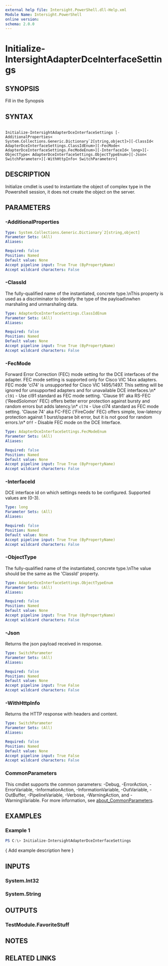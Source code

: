 ```yaml
---
external help file: Intersight.PowerShell.dll-Help.xml
Module Name: Intersight.PowerShell
online version:
schema: 2.0.0
---
```


# Initialize-IntersightAdapterDceInterfaceSettings

## SYNOPSIS
Fill in the Synopsis

## SYNTAX

```

Initialize-IntersightAdapterDceInterfaceSettings [-AdditionalProperties< System.Collections.Generic.Dictionary`2[string,object]>][-ClassId< AdapterDceInterfaceSettings.ClassIdEnum>][-FecMode< AdapterDceInterfaceSettings.FecModeEnum>][-InterfaceId< long>][-ObjectType< AdapterDceInterfaceSettings.ObjectTypeEnum>][-Json< SwitchParameter>][-WithHttpInfo< SwitchParameter>]

```

## DESCRIPTION

Initialize cmdlet is used to instantiate the object of complex type in the Powershell session, it does not create the object on the server.

## PARAMETERS

### -AdditionalProperties


```yaml
Type: System.Collections.Generic.Dictionary`2[string,object]
Parameter Sets: (All)
Aliases:

Required: false
Position: Named
Default value: None
Accept pipeline input: True True (ByPropertyName)
Accept wildcard characters: False
```

### -ClassId
The fully-qualified name of the instantiated, concrete type.\nThis property is used as a discriminator to identify the type of the payload\nwhen marshaling and unmarshaling data.

```yaml
Type: AdapterDceInterfaceSettings.ClassIdEnum
Parameter Sets: (All)
Aliases:

Required: false
Position: Named
Default value: None
Accept pipeline input: True True (ByPropertyName)
Accept wildcard characters: False
```

### -FecMode
Forward Error Correction (FEC) mode setting for the DCE interfaces of the adapter. FEC mode setting is supported only for Cisco VIC 14xx adapters. FEC mode &apos;cl74&apos; is unsupported for Cisco VIC 1495/1497. This setting will be ignored for unsupported adapters and for unavailable DCE interfaces.\n* `cl91` - Use cl91 standard as FEC mode setting. &apos;Clause 91&apos; aka RS-FEC (&apos;ReedSolomon&apos; FEC) offers better error protection against bursty and random errors but adds latency.\n* `cl74` - Use cl74 standard as FEC mode setting. &apos;Clause 74&apos; aka FC-FEC (&apos;FireCode&apos; FEC) offers simple, low-latency protection against 1 burst/sparse bit error, but it is not good for random errors.\n* `Off` - Disable FEC mode on the DCE Interface.

```yaml
Type: AdapterDceInterfaceSettings.FecModeEnum
Parameter Sets: (All)
Aliases:

Required: false
Position: Named
Default value: None
Accept pipeline input: True True (ByPropertyName)
Accept wildcard characters: False
```

### -InterfaceId
DCE interface id on which settings needs to be configured. Supported values are (0-3).

```yaml
Type: long
Parameter Sets: (All)
Aliases:

Required: false
Position: Named
Default value: None
Accept pipeline input: True True (ByPropertyName)
Accept wildcard characters: False
```

### -ObjectType
The fully-qualified name of the instantiated, concrete type.\nThe value should be the same as the &apos;ClassId&apos; property.

```yaml
Type: AdapterDceInterfaceSettings.ObjectTypeEnum
Parameter Sets: (All)
Aliases:

Required: false
Position: Named
Default value: None
Accept pipeline input: True True (ByPropertyName)
Accept wildcard characters: False
```

### -Json
Returns the json payload received in response.

```yaml
Type: SwitchParameter
Parameter Sets: (All)
Aliases:

Required: false
Position: Named
Default value: None
Accept pipeline input: True False
Accept wildcard characters: False
```

### -WithHttpInfo
Returns the HTTP response with headers and content.

```yaml
Type: SwitchParameter
Parameter Sets: (All)
Aliases:

Required: false
Position: Named
Default value: None
Accept pipeline input: True False
Accept wildcard characters: False
```


### CommonParameters
This cmdlet supports the common parameters: -Debug, -ErrorAction, -ErrorVariable, -InformationAction, -InformationVariable, -OutVariable, -OutBuffer, -PipelineVariable, -Verbose, -WarningAction, and -WarningVariable. For more information, see [about_CommonParameters](http://go.microsoft.com/fwlink/?LinkID=113216).

## EXAMPLES

### Example 1
```powershell
PS C:\> Initialize-IntersightAdapterDceInterfaceSettings
```

{ Add example description here }

## INPUTS

### System.Int32

### System.String

## OUTPUTS

### TestModule.FavoriteStuff

## NOTES

## RELATED LINKS
